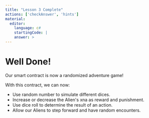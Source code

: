 ```yaml
---
title: "Lesson 3 Complete"
actions: ['checkAnswer', 'hints']
material: 
  editor:
    language: c#
    startingCode: |
    answer: > 
---
```


# Well Done! 

Our smart contract is now a randomized adventure game! 

With this contract, we can now: 

- Use random number to simulate different dices.
- Increase or decrease the Alien's xna as reward and punishment.
- Use dice roll to determine the result of an action.
- Allow our Aliens to step forward and have random encounters.
